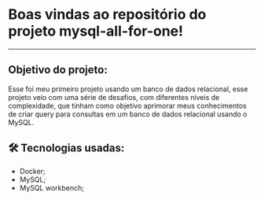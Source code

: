 # Boas vindas ao repositório do projeto mysql-all-for-one!

---

## Objetivo do projeto:

Esse foi meu primeiro projeto usando um banco de dados relacional, esse projeto veio com uma série de desafios, com diferentes níveis
de complexidade, que tinham como objetivo aprimorar meus conhecimentos de criar query para consultas em um banco de dados relacional usando o MySQL.


## 🛠 Tecnologias usadas:

* Docker;
* MySQL;
* MySQL workbench;
